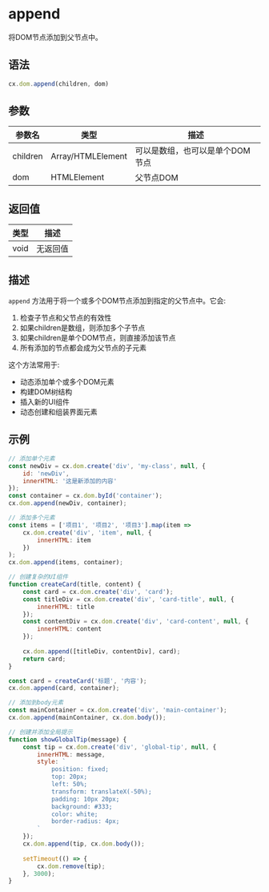 # append

将DOM节点添加到父节点中。

## 语法

```javascript
cx.dom.append(children, dom)
```

## 参数

| 参数名 | 类型 | 描述 |
|--------|------|------|
| children | Array/HTMLElement | 可以是数组，也可以是单个DOM节点 |
| dom | HTMLElement | 父节点DOM |

## 返回值

| 类型 | 描述 |
|------|------|
| void | 无返回值 |

## 描述

`append` 方法用于将一个或多个DOM节点添加到指定的父节点中。它会:

1. 检查子节点和父节点的有效性
2. 如果children是数组，则添加多个子节点
3. 如果children是单个DOM节点，则直接添加该节点
4. 所有添加的节点都会成为父节点的子元素

这个方法常用于:
- 动态添加单个或多个DOM元素
- 构建DOM树结构
- 插入新的UI组件
- 动态创建和组装界面元素

## 示例

```javascript
// 添加单个元素
const newDiv = cx.dom.create('div', 'my-class', null, {
    id: 'newDiv',
    innerHTML: '这是新添加的内容'
});
const container = cx.dom.byId('container');
cx.dom.append(newDiv, container);

// 添加多个元素
const items = ['项目1', '项目2', '项目3'].map(item => 
    cx.dom.create('div', 'item', null, {
        innerHTML: item
    })
);
cx.dom.append(items, container);

// 创建复杂的UI组件
function createCard(title, content) {
    const card = cx.dom.create('div', 'card');
    const titleDiv = cx.dom.create('div', 'card-title', null, {
        innerHTML: title
    });
    const contentDiv = cx.dom.create('div', 'card-content', null, {
        innerHTML: content
    });
    
    cx.dom.append([titleDiv, contentDiv], card);
    return card;
}

const card = createCard('标题', '内容');
cx.dom.append(card, container);

// 添加到body元素
const mainContainer = cx.dom.create('div', 'main-container');
cx.dom.append(mainContainer, cx.dom.body());

// 创建并添加全局提示
function showGlobalTip(message) {
    const tip = cx.dom.create('div', 'global-tip', null, {
        innerHTML: message,
        style: `
            position: fixed;
            top: 20px;
            left: 50%;
            transform: translateX(-50%);
            padding: 10px 20px;
            background: #333;
            color: white;
            border-radius: 4px;
        `
    });
    cx.dom.append(tip, cx.dom.body());
    
    setTimeout(() => {
        cx.dom.remove(tip);
    }, 3000);
}
``` 